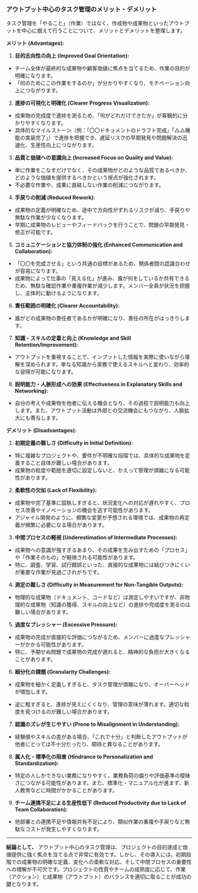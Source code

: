 ### アウトプット中心のタスク管理のメリット・デメリット

タスク管理を「やること」（作業）ではなく、作成物や成果物といったアウトプットを中心に据えて行うことについて、メリットとデメリットを整理します。

**メリット (Advantages):**

1. **目的志向性の向上 (Improved Goal Orientation):**

- チーム全体が最終的な成果物や顧客価値に焦点を当てるため、作業の目的が明確になります。
- 「何のためにこの作業をするのか」が分かりやすくなり、モチベーション向上につながります。

2. **進捗の可視化と明確化 (Clearer Progress Visualization):**

- 成果物の完成度で進捗を測るため、「何がどれだけできたか」が客観的に分かりやすくなります。
- 具体的なマイルストーン（例：「〇〇ドキュメントのドラフト完成」「△△機能の実装完了」）で進捗を把握でき、遅延リスクの早期発見や問題解決の迅速化、生産性向上につながります。

3. **品質と価値への意識向上 (Increased Focus on Quality and Value):**

- 単に作業をこなすだけでなく、その成果物がどのような品質であるべきか、どのような価値を提供するべきかという視点が強化されます。
- 不必要な作業や、成果に直結しない作業の削減につながります。

4. **手戻りの削減 (Reduced Rework):**

- 成果物の定義が明確なため、途中で方向性がずれるリスクが減り、手戻りや無駄な作業が少なくなります。
- 早期に成果物のレビューやフィードバックを行うことで、問題の早期発見・修正が可能です。

5. **コミュニケーションと協力体制の強化 (Enhanced Communication and
   Collaboration):**

- 「〇〇を完成させる」という共通の目標があるため、関係者間の認識合わせが容易になります。
- 成果物によって仕事の「見える化」が進み、誰が何をしているか共有できるため、無駄な確認作業や重複作業が減少します。メンバー全員が状況を把握し、主体的に動けるようになります。

6. **責任範囲の明確化 (Clearer Accountability):**

- 誰がどの成果物の責任者であるかが明確になり、責任の所在がはっきりします。

7. **知識・スキルの定着と向上 (Knowledge and Skill Retention/Improvement):**

- アウトプットを重視することで、インプットした情報を実際に使いながら理解を深められます。単なる知識から実務で使えるスキルへと変わり、効率的な習得が可能になります。

8. **説明能力・人脈形成への効果 (Effectiveness in Explanatory Skills and
   Networking):**

- 自分の考えや成果物を他者に伝える機会となり、その過程で説明能力も向上します。また、アウトプット活動は外部との交流機会にもつながり、人脈拡大にも寄与します。

**デメリット (Disadvantages):**

1. **初期定義の難しさ (Difficulty in Initial Definition):**

- 特に複雑なプロジェクトや、要件が不明確な段階では、具体的な成果物を定義すること自体が難しい場合があります。
- 成果物の粒度や範囲を適切に設定しないと、かえって管理が煩雑になる可能性があります。

2. **柔軟性の欠如 (Lack of Flexibility):**

- 成果物や完了基準に固執しすぎると、状況変化への対応が遅れやすく、プロセス改善やイノベーションの機会を逃す可能性があります。
- アジャイル開発のように、頻繁な変更が予想される環境では、成果物の再定義が頻繁に必要になる場合があります。

3. **中間プロセスの軽視 (Underestimation of Intermediate Processes):**

- 成果物への意識が強すぎるあまり、その成果を生み出すための「プロセス」や「作業そのもの」が軽視される可能性があります。
- 特に、調査、学習、試行錯誤といった、直接的な成果物には結びつきにくいが重要な作業が見過ごされがちです。

4. **測定の難しさ (Difficulty in Measurement for Non-Tangible Outputs):**

- 物理的な成果物（ドキュメント、コードなど）は測定しやすいですが、非物理的な成果物（知識の獲得、スキルの向上など）の進捗や完成度を測るのは難しい場合があります。

5. **過度なプレッシャー (Excessive Pressure):**

- 成果物の完成が直接的な評価につながるため、メンバーに過度なプレッシャーがかかる可能性があります。
- 特に、予期せぬ問題で成果物の完成が遅れると、精神的な負担が大きくなることがあります。

6. **細分化の課題 (Granularity Challenges):**

- 成果物を細かく定義しすぎると、タスク管理が煩雑になり、オーバーヘッドが増加します。

- 逆に粗すぎると、進捗が見えにくくなり、管理の意味が薄れます。適切な粒度を見つけるのが難しい場合があります。

7. **認識のズレが生じやすい (Prone to Misalignment in Understanding):**

- 経験値やスキルの差がある場合、「これで十分」と判断したアウトプットが他者にとっては不十分だったり、期待と異なることがあります。

8. **属人化・標準化の阻害 (Hindrance to Personalization and Standardization):**

- 特定の人しかできない業務になりやすく、業務負荷の偏りや評価基準の曖昧さにつながる可能性があります。また、標準化・マニュアル化が進まず、新人教育などに時間がかかることがあります。

9. **チーム連携不足による生産性低下 (Reduced Productivity due to Lack of Team
   Collaboration):**

- 他部署との連携不足や情報共有不足により、類似作業の重複や手戻りなど無駄なコストが発生しやすくなります。

---

**結論として、**
アウトプット中心のタスク管理は、プロジェクトの目的達成と価値提供に強く焦点を当てる点で非常に有効です。しかし、その導入には、初期段階での成果物の明確な定義、変化への柔軟な対応、そして中間プロセスの重要性への理解が不可欠です。プロジェクトの性質やチームの成熟度に応じて、作業（アクション）と成果物（アウトプット）のバランスを適切に取ることが成功の鍵となります。
